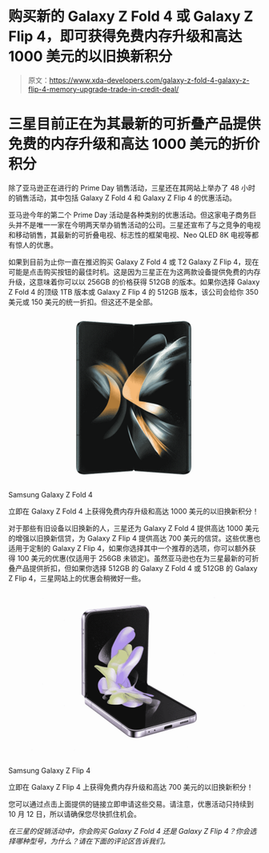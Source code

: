 # 购买新的 Galaxy Z Fold 4 或 Galaxy Z Flip 4，即可获得免费内存升级和高达 1000 美元的以旧换新积分

> 原文：<https://www.xda-developers.com/galaxy-z-fold-4-galaxy-z-flip-4-memory-upgrade-trade-in-credit-deal/>

# 三星目前正在为其最新的可折叠产品提供免费的内存升级和高达 1000 美元的折价积分

除了亚马逊正在进行的 Prime Day 销售活动，三星还在其网站上举办了 48 小时的销售活动，其中包括 Galaxy Z Fold 4 和 Galaxy Z Flip 4 的优惠活动。

亚马逊今年的第二个 Prime Day 活动是各种类别的优惠活动。但这家电子商务巨头并不是唯一一家在今明两天举办销售活动的公司。三星还宣布了与之竞争的电视和移动销售，其最新的可折叠电视、标志性的框架电视、Neo QLED 8K 电视等都有惊人的优惠。

如果到目前为止你一直在推迟购买 Galaxy Z Fold 4 或 T2 Galaxy Z Flip 4，现在可能是点击购买按钮的最佳时机。这是因为三星正在为这两款设备提供免费的内存升级，这意味着你可以以 256GB 的价格获得 512GB 的版本。如果你选择 Galaxy Z Fold 4 的顶级 1TB 版本或 Galaxy Z Flip 4 的 512GB 版本，该公司会给你 350 美元或 150 美元的统一折扣。但这还不是全部。

 <picture>![Get a free memory upgrade and up to $1,000 trade-in credit on the Galaxy Z Fold 4 right now!](img/7dcc73579cc69a3b0283a752e435c07d.png)</picture> 

Samsung Galaxy Z Fold 4

立即在 Galaxy Z Fold 4 上获得免费内存升级和高达 1000 美元的以旧换新积分！

对于那些有旧设备以旧换新的人，三星还为 Galaxy Z Fold 4 提供高达 1000 美元的增强以旧换新信贷，为 Galaxy Z Flip 4 提供高达 700 美元的信贷。这些优惠也适用于定制的 Galaxy Z Flip 4，如果你选择其中一个推荐的选项，你可以额外获得 100 美元的优惠(仅适用于 256GB 未锁定)。虽然亚马逊也在为三星最新的可折叠产品提供折扣，但如果你选择 512GB 的 Galaxy Z Fold 4 或 512GB 的 Galaxy Z Flip 4，三星网站上的优惠会稍微好一些。

 <picture>![The Galaxy Z Flip 4 is a clamshell foldable that combines the compact form factor of yesteryear's phones with a modern Android experience equipped with the most powerful Qualcomm chipset and cutting-edge foldable OLED technology. ](img/4a0853da04e61188f21579569dcd93da.png)</picture> 

Samsung Galaxy Z Flip 4

立即在 Galaxy Z Flip 4 上获得免费内存升级和高达 700 美元的以旧换新积分！

您可以通过点击上面提供的链接立即申请这些交易。请注意，优惠活动只持续到 10 月 12 日，所以请确保您尽快抓住机会。

*在三星的促销活动中，你会购买 Galaxy Z Fold 4 还是 Galaxy Z Flip 4？你会选择哪种型号，为什么？请在下面的评论区告诉我们。*